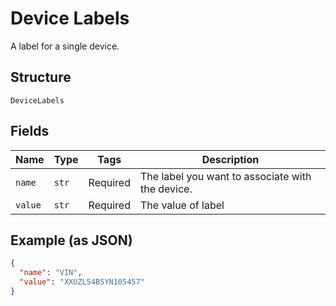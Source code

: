 
# Device Labels

A label for a single device.

## Structure

`DeviceLabels`

## Fields

| Name | Type | Tags | Description |
|  --- | --- | --- | --- |
| `name` | `str` | Required | The label you want to associate with the device. |
| `value` | `str` | Required | The value of label |

## Example (as JSON)

```json
{
  "name": "VIN",
  "value": "XXUZL54B5YN105457"
}
```

